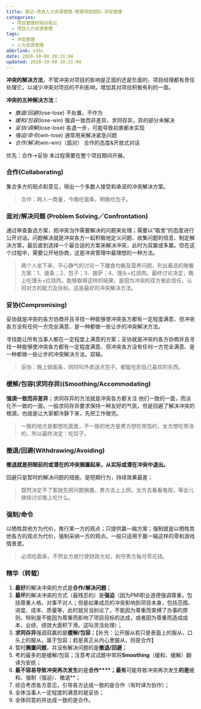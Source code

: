 ```yaml
---
title: 笔记-项目人力资源管理-管理项目团队-冲突管理
categories:
  - 项目管理的培训笔记
  - 项目人力资源管理
tags:
  - 冲突管理
  - 人力资源管理
abbrlink: e1bc
date: 2020-10-08 20:21:04
updated: 2020-10-08 20:21:04
---
```


**冲突的解决方法**，不管冲突对项目的影响是正面的还是负面的，项目经理都有责任处理它，以减少冲突对项目的不利影响，增加其对项目积极有利的一面。

**冲突的五种解决方法：**

- *撤退/回避*(lose-lose)
  不处置，不作为
- *缓和/包容*(lose-win)
  强调一致而非差异，求同存异，异的部分未解决
- *妥协/调解*(lose-lose)
  各退一步，可能导致初衷都未实现
- *强迫/命令*(win-lose)
  通常用来解决紧急问题
- *合作/解决*(win-win)（面对）
  合作的态度&开放式对话

优先：合作->妥协 本过程需要在整个项目期间开展。

<!-- more -->

### 合作(Collaborating)

集合多方的观点和意见，得出一个多数人接受和承诺的冲突解决方案。

> 合作：两人一商量，今晚吃面条，明晚吃包子。

### 面对/解决问题 (Problem Solving／Confrontation)

通过审查备选方案，把冲突当作需要解决的问题来处理；需要以“取舍”的态度进行公开对话。问题解决就是冲突各方一起积极地定义问题、收集问题的信息、制定解决方案，最后直到选择一个最合适的方案来解决冲突，此时为双赢或多赢。但在这个过程中，需要公开地协商，这是冲突管理中最理想的一种方法。

> 两个人坐下来，平心静气的讨论一下膳食均衡及营养问题，列出备选的晚餐方案：1、面条；2、包子；3、披萨；4、馒头+红烧肉。最终讨论决定，晚上吃馒头+红烧肉。能够取得这样的结果，是因为冲突的双方彼此信任，认同对方的能力及目标。这是最好的冲突解决方法。


### 妥协(Compromising)

妥协就是冲突的各方协商并且寻找一种能够使冲突各方都有一定程度满意、但冲突各方没有任何一方完全满意、是一种都做一些让步的冲突解决方法。

寻找能让所有当事人都在一定程度上满意的方案；妥协就是冲突的各方协商并且寻找一种能够使冲突各方都有一定程度满意、但冲突各方没有任何一方完全满意、是一种都做一些让步的冲突解决方法。双输。

> 妥协：晚上做面条，同时叫外卖送点包子。都能吃到自己喜欢的东西。

### 缓解/包容(求同存异)(Smoothing/Accommodating)

**强调一致而非差异**；求同存异的方法就是冲突各方都关注 他们一致的一面，而淡化不一致的一面。一般求同存异要求保持一种友好的气氛，但是回避了解决冲突的根源。也就是让大家都冷静下来，先把工作做完。

> 一致的地方是都想吃面食，不一致的地方是男方想吃带馅的，女方想吃带汤的，所以最终决定：吃饺子。

### 撤退/回避(Withdrawing/Avoiding)

**撤退就是把眼前的或潜在的冲突搁置起来，从实际或潜在冲突中退出。**

回避只是暂时的解决问题的措施，是短期行为，持续效果最差；

> 既然决定不了那就先把问题搁置，男方去上上网，女方去看看电视，等会儿继续讨论晚上吃什么。

### 强制/命令

以牺牲其他方为代价，推行某一方的观点；只提供赢—输方案；强制就是以牺牲其他各方的观点为代价，强制采纳一方的观点。一般只适用于赢一输这样的零和游戏情景里。

> 必须吃面条，不然女方就行使财政大权，剥夺男方每月零花钱。

### 精华（转载）

1. **最好**的解决冲突的方式是**合作/解决问题**；
2. **最坏**的解决冲突的方式（最残忍的）是**强迫**（因为PMI职业道德强调尊重，包括尊重人格，对事不对人；但是如果成员的冲突影响到项目本身，包括范围、进度、成本、质量等，此时就另当别论了，不能因为尊重而束缚了办事的原则，特别是不能因为尊重而影响了项目目标的达成，或者因为尊重而造成成本、业绩、绩效大面积下滑。这叫灵活处理）；
3. **求同存异**强调双赢的是**缓解/包容**；【补充：公开服从若只是表面上的服从，口头上的服从，属于包容；若是真正从内心里服从，则是合作】
4. 暂时**搁置问题**，并没有解决问题的是**撤退/回避**；
5. 考的最多的是缓解/包容；注意考试试题中常将**Smoothing**（缓和、缓解）翻译为安抚；
6. **最不容易导致冲突再次发生**的是**合作****；最有**可能导致冲突再次发生**的是**缓和、强制（强迫）、撤退**；
7. 综合考虑各方意见，引导各方达成一致的是合作（有时译为协作）；
8. 全体当事人一定程度的满意的是妥协；
9. 全体同意的并达成一致的是合作。
